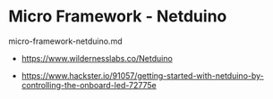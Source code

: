 # Micro Framework - Netduino

micro-framework-netduino.md

*   https://www.wildernesslabs.co/Netduino

*   https://www.hackster.io/91057/getting-started-with-netduino-by-controlling-the-onboard-led-72775e
